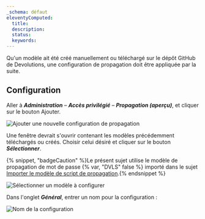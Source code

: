 ```yaml
---
_schema: défaut
eleventyComputed:
  title:
  description:
  status:
  keywords:
---
```

Qu'un modèle ait été créé manuellement ou téléchargé sur le dépôt GitHub de Devolutions, une configuration de propagation doit être appliquée par la suite.

## Configuration

Aller à ***Administration*** – ***Accès privilégié*** – ***Propagation (aperçu)***, et cliquer sur le bouton Ajouter.

![Ajouter une nouvelle configuration de propagation](https://cdnweb.devolutions.net/docs/DVLS4046_2024_2.png "Ajouter une nouvelle configuration de propagation")

Une fenêtre devrait s'ouvrir contenant les modèles précédemment téléchargés ou créés. Choisir celui désiré et cliquer sur le bouton ***Sélectionner***.

{% snippet, "badgeCaution" %}Le présent sujet utilise le modèle de propagation de mot de passe {% var, "DVLS" false %} importé dans le sujet [Importer le modèle de script de propagation](/pam/server/propagation-script/import-propagation-script/).{% endsnippet %}

![Sélectionner un modèle à configurer](https://cdnweb.devolutions.net/docs/DVLS4047_2024_2.png "Sélectionner un modèle à configurer")

Dans l'onglet ***Général***, entrer un nom pour la configuration :

![Nom de la configuration](https://cdnweb.devolutions.net/docs/DVLS4048_2024_2.png "Nom de la configuration")
